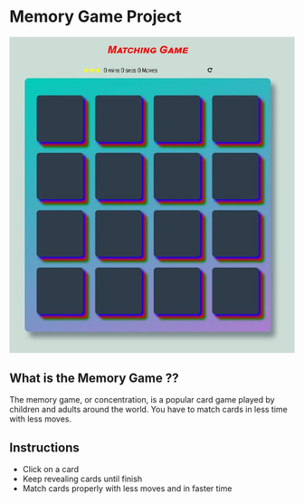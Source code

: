 # Memory Game Project

![Capture](img/Capture.JPG) 

## What is the Memory Game ??

The memory game, or concentration, is a popular card game played by children and adults around the world. You have to match cards in less time with less moves.


## Instructions

* Click on a card
* Keep revealing cards until finish
* Match cards properly with less moves and in faster time


